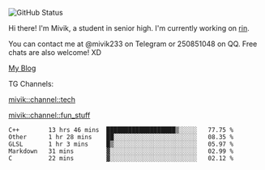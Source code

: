![GitHub Status](https://github-readme-stats.vercel.app/api?show_icons=true&username=Mivik)

Hi there! I'm Mivik, a student in senior high. I'm currently working on [rin](https://github.com/Mivik/rin).

You can contact me at @mivik233 on Telegram or 250851048 on QQ. Free chats are also welcome! XD

[My Blog](https://mivik.gitee.io)

TG Channels:

[mivik::channel::tech](https://t.me/mivik_channel_tech/)

[mivik::channel::fun_stuff](https://t.me/mivik_channel_fun_stuff/)

<!--START_SECTION:waka-->
```text
C++        13 hrs 46 mins  ███████████████████▒░░░░░   77.75 % 
Other      1 hr 28 mins    ██░░░░░░░░░░░░░░░░░░░░░░░   08.35 % 
GLSL       1 hr 3 mins     █▒░░░░░░░░░░░░░░░░░░░░░░░   05.97 % 
Markdown   31 mins         ▓░░░░░░░░░░░░░░░░░░░░░░░░   02.99 % 
C          22 mins         ▓░░░░░░░░░░░░░░░░░░░░░░░░   02.12 % 
```
<!--END_SECTION:waka-->
